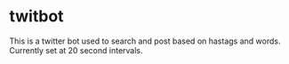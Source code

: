 # twitbot
This is a twitter bot used to search and post based on hastags and words. Currently set at 20 second intervals. 
